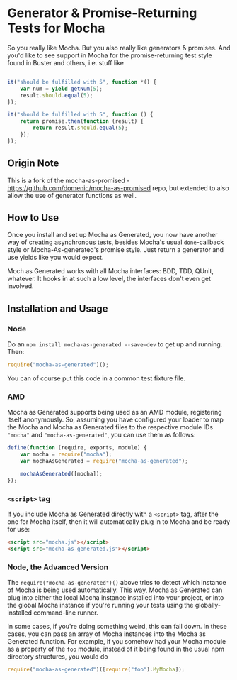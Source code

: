 # Generator & Promise-Returning Tests for Mocha

So you really like Mocha. But you also really like generators & promises. And you'd like to see
support in Mocha for the promise-returning test style found in Buster and others, i.e. stuff like

```js

it("should be fulfilled with 5", function *() {
    var num = yield getNum(5);
    result.should.equal(5);
});

it("should be fulfilled with 5", function () {
    return promise.then(function (result) {
        return result.should.equal(5);
    });
});
```

## Origin Note

This is a fork of the mocha-as-promised - https://github.com/domenic/mocha-as-promised repo, but extended to also allow the use of generator functions as well.

## How to Use

Once you install and set up Mocha as Generated, you now have another way of creating asynchronous tests, besides Mocha's
usual `done`-callback style or Mocha-As-generated's promise style. Just return a generator and use yields like you would expect.


Moch as Generated works with all Mocha interfaces: BDD, TDD, QUnit, whatever. It hooks in at such a low level, the
interfaces don't even get involved.

## Installation and Usage

### Node

Do an `npm install mocha-as-generated --save-dev` to get up and running. Then:

```javascript
require("mocha-as-generated")();
```

You can of course put this code in a common test fixture file.

### AMD

Mocha as Generated supports being used as an AMD module, registering itself anonymously. So, assuming you have
configured your loader to map the Mocha and Mocha as Generated files to the respective module IDs `"mocha"` and
`"mocha-as-generated"`, you can use them as follows:

```javascript
define(function (require, exports, module) {
    var mocha = require("mocha");
    var mochaAsGenerated = require("mocha-as-generated");

    mochaAsGenerated([mocha]);
});
```

### `<script>` tag

If you include Mocha as Generated directly with a `<script>` tag, after the one for Mocha itself, then it will
automatically plug in to Mocha and be ready for use:

```html
<script src="mocha.js"></script>
<script src="mocha-as-generated.js"></script>
```

### Node, the Advanced Version

The `require("mocha-as-generated")()` above tries to detect which instance of Mocha is being used automatically. This
way, Mocha as Generated can plug into either the local Mocha instance installed into your project, or into the global
Mocha instance if you're running your tests using the globally-installed command-line runner.

In some cases, if you're doing something weird, this can fall down. In these cases, you can pass an array of Mocha
instances into the Mocha as Generated function. For example, if you somehow had your Mocha module as a property of the
`foo` module, instead of it being found in the usual npm directory structures, you would do

```javascript
require("mocha-as-generated")([require("foo").MyMocha]);
```

